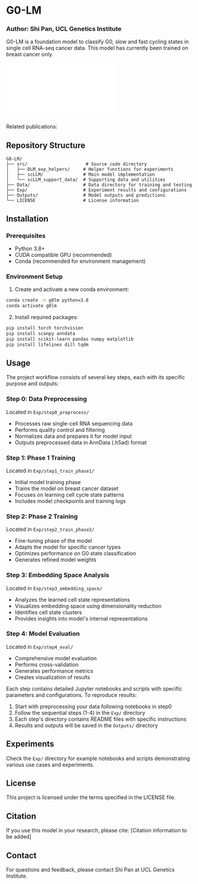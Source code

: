 # G0-LM

### Author: Shi Pan, UCL Genetics Institute

G0-LM is a foundation model to classify G0, slow and fast cycling states in single cell RNA-seq cancer data. This model has currently been trained on breast cancer only.

![G0-LM classification pipeline and performance. a G0 arrest and proliferation state classification pipeline in scRNA-seq data. The first training phase involves binary classification training for each state separately using the Parameter-Efficient Fine-Tuning (PEFT) method. This allows the original pre-trained model’s feature space to better represent G0 arrest/proliferation. The final G0-LM model is obtained by fusing the three binary classification models for the individual states (G0 arrest, slow cycling and fast cycling). b Receiver operating characteristic (ROC) curves per cell cycle category displaying performances of G0-LM. c-d PCA (c) and UMAP (d) embedding spaces of the cell cycle categories.![image](https://github.com/user-attachments/assets/5469f770-f098-4741-a172-545266189062)
](img/Extended_Data_Figure_10.pdf)

Related publications:

## Repository Structure
```
G0-LM/
├── src/                      # Source code directory
│   ├── DLM_exp_helpers/     # Helper functions for experiments
│   ├── scLLM/               # Main model implementation
│   └── scLLM_support_data/  # Supporting data and utilities
├── Data/                    # Data directory for training and testing
├── Exp/                     # Experiment results and configurations
├── Outputs/                 # Model outputs and predictions
└── LICENSE                  # License information
```

## Installation

### Prerequisites
- Python 3.8+
- CUDA compatible GPU (recommended)
- Conda (recommended for environment management)

### Environment Setup
1. Create and activate a new conda environment:
```bash
conda create -n g0lm python=3.8
conda activate g0lm
```

2. Install required packages:
```bash
pip install torch torchvision
pip install scanpy anndata
pip install scikit-learn pandas numpy matplotlib
pip install lifelines dill tqdm
```


## Usage

The project workflow consists of several key steps, each with its specific purpose and outputs:

### Step 0: Data Preprocessing
Located in `Exp/step0_preprocess/`
- Processes raw single-cell RNA sequencing data
- Performs quality control and filtering
- Normalizes data and prepares it for model input
- Outputs preprocessed data in AnnData (.h5ad) format

### Step 1: Phase 1 Training
Located in `Exp/step1_train_phase1/`
- Initial model training phase
- Trains the model on breast cancer dataset
- Focuses on learning cell cycle state patterns
- Includes model checkpoints and training logs

### Step 2: Phase 2 Training
Located in `Exp/step2_train_phase2/`
- Fine-tuning phase of the model
- Adapts the model for specific cancer types
- Optimizes performance on G0 state classification
- Generates refined model weights

### Step 3: Embedding Space Analysis
Located in `Exp/step3_embedding_space/`
- Analyzes the learned cell state representations
- Visualizes embedding space using dimensionality reduction
- Identifies cell state clusters
- Provides insights into model's internal representations

### Step 4: Model Evaluation
Located in `Exp/step4_eval/`
- Comprehensive model evaluation
- Performs cross-validation
- Generates performance metrics
- Creates visualization of results

Each step contains detailed Jupyter notebooks and scripts with specific parameters and configurations. To reproduce results:

1. Start with preprocessing your data following notebooks in step0
2. Follow the sequential steps (1-4) in the `Exp/` directory
3. Each step's directory contains README files with specific instructions
4. Results and outputs will be saved in the `Outputs/` directory

## Experiments
Check the `Exp/` directory for example notebooks and scripts demonstrating various use cases and experiments.

## License
This project is licensed under the terms specified in the LICENSE file.

## Citation
If you use this model in your research, please cite:
[Citation information to be added]

## Contact
For questions and feedback, please contact Shi Pan at UCL Genetics Institute.
